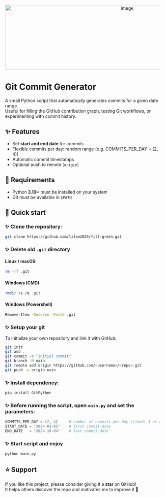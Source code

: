 <p align="center">
  <img width="779" height="210" alt="image" src="https://github.com/user-attachments/assets/c35274e7-cf30-4462-b0ac-6ac08ead329a" />
</p>

# Git Commit Generator

A small Python script that automatically generates commits for a given date range.  
Useful for filling the GitHub contribution graph, testing Git workflows, or experimenting with commit history.  

## ✨ Features
- Set **start and end date** for commits
- Flexible commits per day: random range (e.g. COMMITS_PER_DAY = (2, 4))
- Automatic commit timestamps
- Optional push to remote (`origin`)

## 🔧 Requirements
- Python **3.10+** must be installed on your system
- Git must be available in `$PATH`

## 🚀 Quick start

### ✨ Clone the repository:

```bash
git clone https://github.com/lifan2029/fill-green.git
```

### ✨ Delete old `.git` directory

#### Linux / macOS
```bash
rm -rf .git
```

#### Windows (CMD)
```bash
rmdir /s /q .git
```

#### Windows (Powershell)
```bash
Remove-Item -Recurse -Force .git
```

### ✨ Setup your git

To initialize your own repository and link it with GitHub:

```bash
git init
git add .
git commit -m "Initial commit"
git branch -M main
git remote add origin https://github.com/<username>/<repo>.git
git push -u origin main
```

### ✨ Install dependency:

```bash
pip install GitPython
```

### ✨ Before running the script, open `main.py` and set the parameters:

```python
COMMITS_PER_DAY = (2, 4)     # number of commits per day (fixed: 3 or range: (2, 4))
START_DATE = "2024-01-01"    # first commit date
END_DATE   = "2024-10-04"    # last commit date
```

### ✨ Start script and enjoy
```bash
python main.py
```

## ⭐ Support

If you like this project, please consider giving it a **star** on GitHub!  
It helps others discover the repo and motivates me to improve it 🚀
